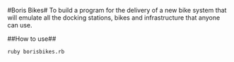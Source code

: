 #Boris Bikes#
To build a program for the delivery of a new bike system that will emulate all the docking stations, bikes and infrastructure that anyone can use.

##How to use##

```shell
ruby borisbikes.rb
```
